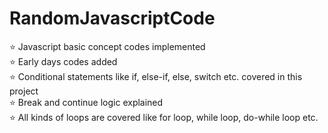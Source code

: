 # RandomJavascriptCode <br/>
⭐ Javascript basic concept codes implemented <br/> 
⭐ Early days codes added <br>
⭐ Conditional statements like if, else-if, else, switch etc. covered in this project <br>
⭐ Break and continue logic explained <br>
⭐ All kinds of loops are covered like for loop, while loop, do-while loop etc.
